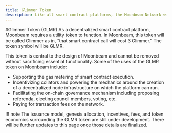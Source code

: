 ```yaml
---
title: Glimmer Token
description: Like all smart contract platforms, the Moonbeam Network will require a utility token to function, which is called Glimmer (GLMR).
---
```


#Glimmer Token (GLMR)
As a decentralized smart contract platform, Moonbeam requires a utility token to function.  In Moonbeam, this token will be called Glimmer as in, “that smart contract call will cost 3 Glimmer.”  The token symbol will be GLMR.

This token is central to the design of Moonbeam and cannot be removed without sacrificing essential functionality.  Some of the uses of the GLMR token on Moonbeam include:

* Supporting the gas metering of smart contract execution.
* Incentivizing collators and powering the mechanics around the creation of a decentralized node infrastructure on which the platform can run.
* Facilitating the on-chain governance mechanism including proposing referenda, electing council members, voting, etc.
* Paying for transaction fees on the network.

!!! note
    The issuance model, genesis allocation, incentives, fees, and token economics surrounding the GLMR token are still under development.  There will be further updates to this page once those details are finalized.
